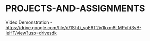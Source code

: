 # PROJECTS-AND-ASSIGNMENTS 

Video Demonstration - https://drive.google.com/file/d/1ShLi_voE6T2iv1kxm8LMPxfd3vB-IeHT/view?usp=drivesdk

